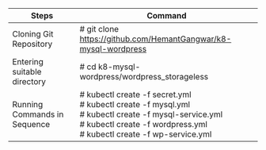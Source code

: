 
Steps | Command
----- | -------
Cloning Git Repository | # git clone https://github.com/HemantGangwar/k8-mysql-wordpress
Entering suitable directory | # cd k8-mysql-wordpress/wordpress_storageless
Running Commands in Sequence | # kubectl create -f secret.yml </br > # kubectl create -f mysql.yml </br > # kubectl create -f mysql-service.yml </br > # kubectl create -f wordpress.yml </br > # kubectl create -f wp-service.yml 

